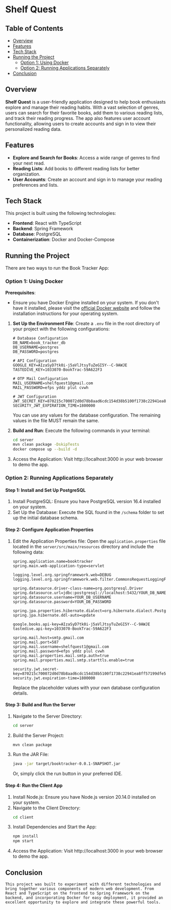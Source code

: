 # Shelf Quest

## Table of Contents
- [Overview](#overview)
- [Features](#features)
- [Tech Stack](#tech-stack)
- [Running the Project](#running-the-project)
  - [Option 1: Using Docker](#option-1-using-docker)
  - [Option 2: Running Applications Separately](#option-2-running-applications-separately)
- [Conclusion](#conclusion)

## Overview

 **Shelf Quest** is a user-friendly application designed to help book enthusiasts explore and manage their reading habits. With a vast selection of genres, users can search for their favorite books, add them to various reading lists, and track their reading progress. The app also features user account functionality, allowing users to create accounts and sign in to view their personalized reading data.

## Features

- **Explore and Search for Books**: Access a wide range of genres to find your next read.
- **Reading Lists**: Add books to different reading lists for better organization.
- **User Accounts**: Create an account and sign in to manage your reading preferences and lists.

## Tech Stack

This project is built using the following technologies:

- **Frontend**: React with TypeScript
- **Backend**: Spring Framework
- **Database**: PostgreSQL
- **Containerization**: Docker and Docker-Compose

## Running the Project

There are two ways to run the Book Tracker App:

### Option 1: Using Docker

**Prerequisites**: 
- Ensure you have Docker Engine installed on your system. If you don't have it installed, please visit the [official Docker website](https://docs.docker.com/get-docker/) and follow the installation instructions for your operating system.

1. **Set Up the Environment File**:
   Create a `.env` file in the root directory of your project with the following configurations:

   ```env
   # Database Configuration
   DB_NAME=book_tracker_db
   DB_USERNAME=postgres
   DB_PASSWORD=postgres

   # API Configuration
   GOOGLE_KEY=AIzaSyD7tk0i-j5aVlJtsyTuZeGI5Y--C-9AWJE
   TASTEDIVE_KEY=1033070-BookTrac-59A622F3

   # OTP Mail Configuration
   MAIL_USERNAME=shelfquest1@gmail.com
   MAIL_PASSWORD=efps yddz plul cvwh

   # JWT Configuration
   JWT_SECRET_KEY=870215c700072d0d78b8aad6cdc154d38b5100f1738c22941ea8ff57199dfe5b
   SECURITY_JWT_EXPIRATION_TIME=1800000
   ```

   You can use any values for the database configuration. The remaining values in the file MUST remain the same.

2. **Build and Run**: 
   Execute the following commands in your terminal:
   ```bash
   cd server
   mvn clean package -DskipTests
   docker compose up --build -d
   ```

3. Access the Application: Visit http://localhost:3000 in your web browser to demo the app.


### Option 2: Running Applications Separately

#### Step 1: Install and Set Up PostgreSQL
1. Install PostgreSQL: Ensure you have PostgreSQL version 16.4 installed on your system.
2. Set Up the Database: Execute the SQL found in the `/schema` folder to set up the initial database schema.

#### Step 2: Configure Application Properties
1. Edit the Application Properties file: Open the `application.properties` file located in the `server/src/main/resources` directory and include the following data:

   ```properties
   spring.application.name=booktracker
   spring.main.web-application-type=servlet

   logging.level.org.springframework.web=DEBUG
   logging.level.org.springframework.web.filter.CommonsRequestLoggingFilter=DEBUG

   spring.datasource.driver-class-name=org.postgresql.Driver
   spring.datasource.url=jdbc:postgresql://localhost:5432/YOUR_DB_NAME
   spring.datasource.username=YOUR_DB_USERNAME
   spring.datasource.password=YOUR_DB_PASSWORD

   spring.jpa.properties.hibernate.dialect=org.hibernate.dialect.PostgreSQLDialect
   spring.jpa.hibernate.ddl-auto=update

   google.books.api-key=AIzaSyD7tk0i-j5aVlJtsyTuZeGI5Y--C-9AWJE
   tastedive.api-key=1033070-BookTrac-59A622F3

   spring.mail.host=smtp.gmail.com
   spring.mail.port=587
   spring.mail.username=shelfquest1@gmail.com
   spring.mail.password=efps yddz plul cvwh
   spring.mail.properties.mail.smtp.auth=true
   spring.mail.properties.mail.smtp.starttls.enable=true

   security.jwt.secret-key=870215c700072d0d78b8aad6cdc154d38b5100f1738c22941ea8ff57199dfe5b
   security.jwt.expiration-time=1800000
   ```

   Replace the placeholder values with your own database configuration details.

#### Step 3: Build and Run the Server
1. Navigate to the Server Directory:
   ```bash
   cd server
   ```
2. Build the Server Project:
   ```bash
   mvn clean package
   ```
3. Run the JAR File:
   ```bash
   java -jar target/booktracker-0.0.1-SNAPSHOT.jar
   ```
   Or, simply click the run button in your preferred IDE.

#### Step 4: Run the Client App
1. Install Node.js: Ensure you have Node.js version 20.14.0 installed on your system.
2. Navigate to the Client Directory:
   ```bash
   cd client
   ```
3. Install Dependencies and Start the App:
   ```bash
   npm install
   npm start
   ```
4. Access the Application: Visit http://localhost:3000 in your web browser to demo the app.

## Conclusion ##
    This project was built to experiment with different technologies and bring together various components of modern web development. From React and TypeScript on the frontend to Spring Framework on the backend, and incorporating Docker for easy deployment, it provided an excellent opportunity to explore and integrate these powerful tools.
